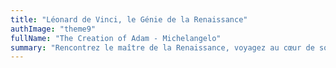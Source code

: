 ```yaml
---
title: "Léonard de Vinci, le Génie de la Renaissance"
authImage: "theme9"
fullName: "The Creation of Adam - Michelangelo"
summary: "Rencontrez le maître de la Renaissance, voyagez au cœur de son œuvre, sa vie, et ses mystères. Découvrez les secrets de ce génial inventeur qui révolutionna le domaine des arts par son « sfumato »."
---
```

